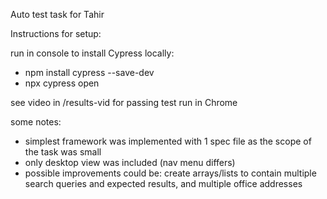 Auto test task for Tahir

Instructions for setup:

run in console to install Cypress locally:
- npm install cypress --save-dev
- npx cypress open

see video in /results-vid for passing test run in Chrome

some notes:

- simplest framework was implemented with 1 spec file as the scope of the task was small
- only desktop view was included (nav menu differs)
- possible improvements could be: create arrays/lists to contain multiple search queries and expected results, and multiple office addresses 

